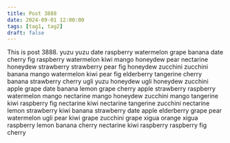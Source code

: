 ```yaml
---
title: Post 3888
date: 2024-09-01 12:00:00
tags: [tag1, tag2]
draft: false
---
```

This is post 3888.
yuzu
yuzu
date
raspberry
watermelon
grape
banana
date
cherry
fig
raspberry
watermelon
kiwi
mango
honeydew
pear
nectarine
honeydew
strawberry
strawberry
pear
fig
honeydew
zucchini
zucchini
banana
mango
watermelon
kiwi
pear
fig
elderberry
tangerine
cherry
banana
strawberry
cherry
ugli
yuzu
honeydew
ugli
honeydew
zucchini
apple
grape
date
banana
lemon
grape
cherry
apple
strawberry
raspberry
watermelon
mango
nectarine
mango
honeydew
zucchini
mango
tangerine
kiwi
raspberry
fig
nectarine
kiwi
nectarine
tangerine
zucchini
nectarine
lemon
strawberry
kiwi
banana
strawberry
date
apple
elderberry
grape
pear
watermelon
ugli
pear
kiwi
grape
zucchini
grape
xigua
orange
xigua
raspberry
lemon
banana
cherry
nectarine
kiwi
raspberry
raspberry
fig
cherry

